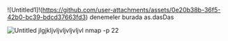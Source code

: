 
![Untitled1]!(https://github.com/user-attachments/assets/0e20b38b-36f5-42b0-bc39-bdcd37663fd3)
denemeler burada as.dasDas

![Untitled](https://github.com/user-attachments/assets/440e9b18-d053-4da6-8350-a6c2831e31dd)
jlgjkljvljvljvljvljvl
nmap -p 22
